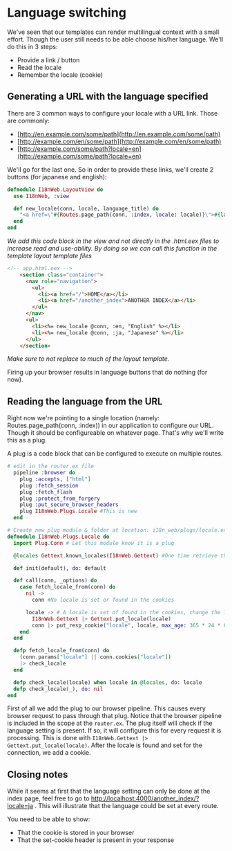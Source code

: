# Language switching

We've seen that our templates can render multilingual context with a small effort. Though the user still needs to be able choose his/her language. We'll do this in 3 steps:

* Provide a link / button
* Read the locale
* Remember the locale (cookie)

## Generating a URL with the language specified

There are 3 common ways to configure your locale with a URL link. Those are commonly:

<!-- markdown-link-check-disable -->

* [http://en.example.com/some/path](http://en.example.com/some/path)
* [http://example.com/en/some/path](http://example.com/en/some/path)
* [http://example.com/some/path?locale=en](http://example.com/some/path?locale=en)

<!-- markdown-link-check-enable -->

We'll go for the last one. So in order to provide these links, we'll create 2 buttons (for japanese and english):

```elixir
defmodule I18nWeb.LayoutView do
  use I18nWeb, :view

  def new_locale(conn, locale, language_title) do
    "<a href=\"#{Routes.page_path(conn, :index, locale: locale)}\">#{language_title}</a>" |> raw
  end
end
```
_We add this code block in the view and not directly in the .html.eex files to increase read and use-ability. By doing so we can call this function in the template layout template files_


```html
<!-- app.html.eex -->
    <section class="container">
      <nav role="navigation">
        <ul>
          <li><a href="/">HOME</a></li>
          <li><a href="/another_index">ANOTHER INDEX</a></li>
        </ul>
      </nav>
      <ul>
        <li><%= new_locale @conn, :en, "English" %></li>
        <li><%= new_locale @conn, :ja, "Japanese" %></li>
      </ul>
    </section>
```

_Make sure to not replace to much of the layout template._

Firing up your browser results in language buttons that do nothing (for now).

## Reading the language from the URL

Right now we're pointing to a single location (namely: Routes.page_path(conn, :index)) in our application to configure our URL. Though it should be configureable on whatever page. That's why we'll write this as a plug.

A plug is a code block that can be configured to execute on multiple routes. 

```elixir
# edit in the router.ex file
  pipeline :browser do
    plug :accepts, ["html"]
    plug :fetch_session
    plug :fetch_flash
    plug :protect_from_forgery
    plug :put_secure_browser_headers
    plug I18nWeb.Plugs.Locale #This is new
  end
```

```elixir
# Create new plug module & folder at location: i18n_web/plugs/locale.ex
defmodule I18nWeb.Plugs.Locale do
  import Plug.Conn # Let this module know it is a plug

  @locales Gettext.known_locales(I18nWeb.Gettext) #One time retrieve the locales from the config file and store it in a @locales variable.

  def init(default), do: default

  def call(conn, _options) do
    case fetch_locale_from(conn) do
      nil ->
        conn #No locale is set or found in the cookies

      locale -> # A locale is set of found in the cookies, change the locale to the prefered langage and place a new cookie
        I18nWeb.Gettext |> Gettext.put_locale(locale)
        conn |> put_resp_cookie("locale", locale, max_age: 365 * 24 * 60 * 60) #Put a locale cookie in the response.
    end
  end

  defp fetch_locale_from(conn) do
    (conn.params["locale"] || conn.cookies["locale"])
    |> check_locale
  end

  defp check_locale(locale) when locale in @locales, do: locale
  defp check_locale(_), do: nil
end
```


First of all we add the plug to our browser pipeline. This causes every browser request to pass through that plug. Notice that the browser pipeline is included in the scope at the `router.ex`. The plug itself will check if the language setting is present. If so, it will configure this for every request it is processing. This is done with `I18nWeb.Gettext |> Gettext.put_locale(locale)`.
After the locale is found and set for the connection, we add a cookie.

## Closing notes

<!-- markdown-link-check-disable -->

While it seems at first that the language setting can only be done at the index page, feel free to go to [http://localhost:4000/another_index/?locale=ja](http://localhost:4000/another_index/?locale=ja) . This will illustrate that the language could be set at every route.

<!-- markdown-link-check-enable -->

You need to be able to show:

* That the cookie is stored in your browser
* That the set-cookie header is present in your response
